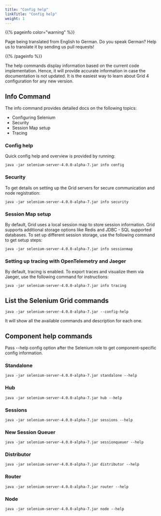 ```yaml
---
title: "Config help"
linkTitle: "Config help"
weight: 1
---
```


{{% pageinfo color="warning" %}}
<p class="lead">
   <i class="fas fa-language display-4"></i> 
   Page being translated from 
   English to German. Do you speak German? Help us to translate
   it by sending us pull requests!
</p>
{{% /pageinfo %}}

The help commands display information based on the current code implementation.
Hence, it will provide accurate information in case the documentation is not updated. 
It is the easiest way to learn about Grid 4 configuration for any new version.

## Info Command

The info command provides detailed docs on the following topics:
* Configuring Selenium
* Security
* Session Map setup
* Tracing

### Config help 

Quick config help and overview is provided by running:

```shell
java -jar selenium-server-4.0.0-alpha-7.jar info config
```

### Security

To get details on setting up the Grid servers for secure communication and node registration:

```shell
java -jar selenium-server-4.0.0-alpha-7.jar info security
```

### Session Map setup

By default, Grid uses a local session map to store session information. 
Grid supports additional storage options like Redis and JDBC - SQL supported databases. 
To set up different session storage, use the following command to get setup steps:

```shell
java -jar selenium-server-4.0.0-alpha-7.jar info sessionmap
```

### Setting up tracing with OpenTelemetry and Jaeger

By default, tracing is enabled. To export traces and visualize them via Jaeger, use the following command for instructions:

```shell
java -jar selenium-server-4.0.0-alpha-7.jar info tracing
```

## List the Selenium Grid commands  
 

```shell
java -jar selenium-server-4.0.0-alpha-7.jar --config-help
```

It will show all the available commands and description for each one.

## Component help commands

Pass --help config option after the Selenium role to get component-specific config information.

### Standalone 

```shell
java -jar selenium-server-4.0.0-alpha-7.jar standalone --help
```
### Hub 

```shell
java -jar selenium-server-4.0.0-alpha-7.jar hub --help
```

### Sessions 

```shell
java -jar selenium-server-4.0.0-alpha-7.jar sessions --help
```

### New Session Queuer

```shell
java -jar selenium-server-4.0.0-alpha-7.jar sessionqueuer --help
```

### Distributor 

```shell
java -jar selenium-server-4.0.0-alpha-7.jar distributor --help
```

### Router 

```shell
java -jar selenium-server-4.0.0-alpha-7.jar router --help
```

### Node 

```shell
java -jar selenium-server-4.0.0-alpha-7.jar node --help
```



